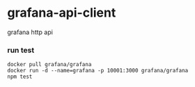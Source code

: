 # grafana-api-client
grafana http api

### run test
```shell
docker pull grafana/grafana
docker run -d --name=grafana -p 10001:3000 grafana/grafana
npm test
```